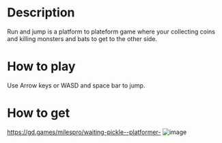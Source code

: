 # Description
Run and jump is a platform to plateform game where your collecting coins and killing monsters and bats to get to the other side.
# How to play
Use Arrow keys or WASD and space bar to jump.
# How to get
https://gd.games/milespro/waiting-pickle--platformer- ![image](https://github.com/milesgithubpromgam/Gdevlop/assets/159579021/f3e0f3ce-79f3-49df-91f6-26f6e6a8782d)
